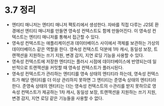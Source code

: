 # 3.7 정리

- 엔티티 매니저는 엔티티 매니저 팩토리에서 생성한다. 자바를 직접 다루는 J2SE 환경에선 엔티티 매니저를 만들면 영속성 컨텍스트도 함께 만들어진다. 이 영속성 컨텍스트는 엔티티 매니저를 통해서 접근할 수 있다.
- 영속성 컨텍스트는 애플리케이션과 데이터베이스 사이에서 객체를 보관하는 가상의 데이터베이스 같은 역할을 한다. 영속성 컨텍스트 덕분에 1차 캐시, 동일성 보장, 트랜잭션을 지원하는 쓰기 지원, 변경 감지, 지연 로딩 기능을 사용할 수 있다.
- 영속성 컨텍스트에 저장한 엔티티는 플러시 시점에 데이터베이스에 반영되는데 일반적으로 트랜잭션을 커밋할 때 영속성 컨텍스트가 플러시된다.
- 영속성 컨텍스트가 관리하는 엔티티를 영속 상태의 엔티티라 하는데, 영속성 컨텍스트가 해당 엔티티를 더 이상 관리하지 못하면 그 엔티티는 준영속 상태의 엔티티라 한다. 준영속 상태의 엔티티는 더는 영속성 컨텍스트의 ㅇ관리를 받지 못하므로 영속성 컨텍스트가 제공하는 1차 캐시, 동일성 보장, 트랜잭션을 지원하는 쓰기 지원, 변경 감지, 지연 로딩 같은 기능들을 사용할 수 없다.

